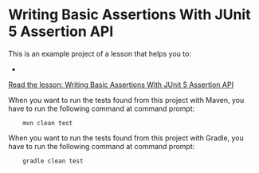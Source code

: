 # Writing Basic Assertions With JUnit 5 Assertion API

This is an example project of a lesson that helps you to:

*

[Read the lesson: Writing Basic Assertions With JUnit 5 Assertion API]()

When you want to run the tests found from this project with Maven, you have to run the
following command at command prompt:

        mvn clean test

When you want to run the tests found from this project with Gradle, you have to run the
following command at command prompt: 

        gradle clean test
